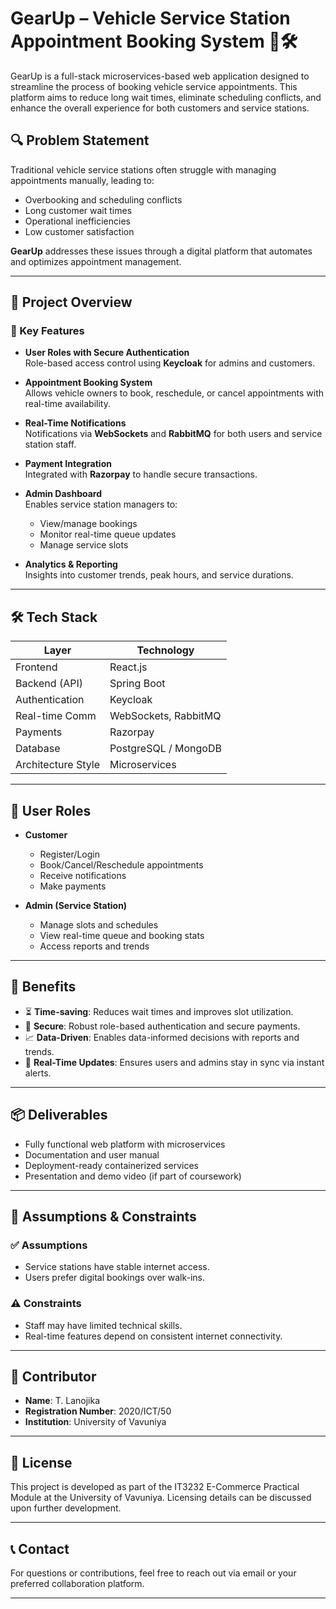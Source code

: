 # GearUp – Vehicle Service Station Appointment Booking System 🚗🛠️

GearUp is a full-stack microservices-based web application designed to streamline the process of booking vehicle service appointments. This platform aims to reduce long wait times, eliminate scheduling conflicts, and enhance the overall experience for both customers and service stations.

## 🔍 Problem Statement

Traditional vehicle service stations often struggle with managing appointments manually, leading to:
- Overbooking and scheduling conflicts
- Long customer wait times
- Operational inefficiencies
- Low customer satisfaction

**GearUp** addresses these issues through a digital platform that automates and optimizes appointment management.

---

## 🚀 Project Overview

### 🧾 Key Features

- **User Roles with Secure Authentication**  
  Role-based access control using **Keycloak** for admins and customers.

- **Appointment Booking System**  
  Allows vehicle owners to book, reschedule, or cancel appointments with real-time availability.

- **Real-Time Notifications**  
  Notifications via **WebSockets** and **RabbitMQ** for both users and service station staff.

- **Payment Integration**  
  Integrated with **Razorpay** to handle secure transactions.

- **Admin Dashboard**  
  Enables service station managers to:
  - View/manage bookings
  - Monitor real-time queue updates
  - Manage service slots

- **Analytics & Reporting**  
  Insights into customer trends, peak hours, and service durations.

---

## 🛠️ Tech Stack

| Layer               | Technology        |
|--------------------|-------------------|
| Frontend           | React.js          |
| Backend (API)      | Spring Boot       |
| Authentication     | Keycloak          |
| Real-time Comm     | WebSockets, RabbitMQ |
| Payments           | Razorpay          |
| Database           | PostgreSQL / MongoDB |
| Architecture Style | Microservices     |

---

## 👤 User Roles

- **Customer**
  - Register/Login
  - Book/Cancel/Reschedule appointments
  - Receive notifications
  - Make payments

- **Admin (Service Station)**
  - Manage slots and schedules
  - View real-time queue and booking stats
  - Access reports and trends

---

## 🎯 Benefits

- ⏳ **Time-saving**: Reduces wait times and improves slot utilization.
- 🔐 **Secure**: Robust role-based authentication and secure payments.
- 📈 **Data-Driven**: Enables data-informed decisions with reports and trends.
- 📣 **Real-Time Updates**: Ensures users and admins stay in sync via instant alerts.

---

## 📦 Deliverables

- Fully functional web platform with microservices
- Documentation and user manual
- Deployment-ready containerized services
- Presentation and demo video (if part of coursework)

---

## 📌 Assumptions & Constraints

### ✅ Assumptions
- Service stations have stable internet access.
- Users prefer digital bookings over walk-ins.

### ⚠️ Constraints
- Staff may have limited technical skills.
- Real-time features depend on consistent internet connectivity.

---

## 🤝 Contributor

- **Name**: T. Lanojika  
- **Registration Number**: 2020/ICT/50  
- **Institution**: University of Vavuniya  

---

## 📄 License

This project is developed as part of the IT3232 E-Commerce Practical Module at the University of Vavuniya. Licensing details can be discussed upon further development.

---

## 📞 Contact

For questions or contributions, feel free to reach out via email or your preferred collaboration platform.

---

